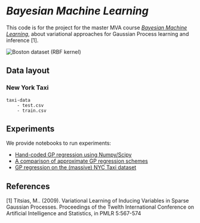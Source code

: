# _Bayesian Machine Learning_

This code is for the project for the master MVA course [_Bayesian Machine Learning_](https://github.com/rbardenet/bml-course), about variational approaches for Gaussian Process learning and inference [1].

![Boston dataset (RBF kernel)](figures/Titsias_Boston_inducingPtNumInfluence.png)

## Data layout

### New York Taxi

```
taxi-data
    - test.csv
    - train.csv
```

## Experiments

We provide notebooks to run experiments:
* [Hand-coded GP regression using Numpy/Scipy](GPRegression_Handcoded.ipynb)
* [A comparison of approximate GP regression schemes](sparse_gp_comparison.ipynb)
* [GP regression on the (massive) NYC Taxi dataset](taxi.ipynb)

## References

[1] Titsias, M.. (2009). Variational Learning of Inducing Variables in Sparse Gaussian Processes. Proceedings of the Twelth International Conference on Artificial Intelligence and Statistics, in PMLR 5:567-574

